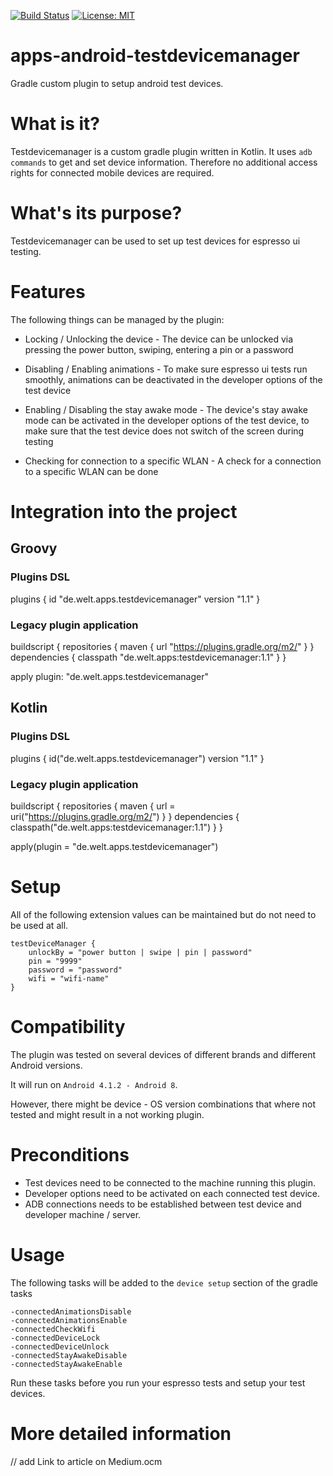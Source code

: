 [![Build Status](https://travis-ci.com/spring-media/apps-android-testdevicemanager.svg?token=xAVzxLGs5Eppk88QPiED&branch=master)](https://travis-ci.com/spring-media/apps-android-testdevicemanager)
[![License: MIT](https://img.shields.io/badge/License-MIT-blue.svg)](https://opensource.org/licenses/MIT)

# apps-android-testdevicemanager
Gradle custom plugin to setup android test devices.

# What is it?
Testdevicemanager is a custom gradle plugin written in Kotlin. It uses ```adb commands``` to get and set device information. Therefore no additional access rights for connected mobile devices are required.

# What's its purpose?
Testdevicemanager can be used to set up test devices for espresso ui testing.

# Features
The following things can be managed by the plugin:

- Locking / Unlocking the device - The device can be unlocked via pressing the power button, swiping, entering a pin or a password

- Disabling / Enabling animations - To make sure espresso ui tests run smoothly, animations can be deactivated in the developer options of the test device

- Enabling / Disabling the stay awake mode - The device's stay awake mode can be activated in the developer options of the test device, to make sure that the test device does not switch of the screen during testing

- Checking for connection to a specific WLAN - A check for a connection to a specific WLAN can be done

# Integration into the project
## Groovy
### Plugins DSL
plugins {
  id "de.welt.apps.testdevicemanager" version "1.1"
}

### Legacy plugin application
buildscript {
  repositories {
    maven {
      url "https://plugins.gradle.org/m2/"
    }
  }
  dependencies {
    classpath "de.welt.apps:testdevicemanager:1.1"
  }
}

apply plugin: "de.welt.apps.testdevicemanager"

## Kotlin
### Plugins DSL
plugins {
  id("de.welt.apps.testdevicemanager") version "1.1"
}

### Legacy plugin application
buildscript {
  repositories {
    maven {
      url = uri("https://plugins.gradle.org/m2/")
    }
  }
  dependencies {
    classpath("de.welt.apps:testdevicemanager:1.1")
  }
}

apply(plugin = "de.welt.apps.testdevicemanager")

# Setup
All of the following extension values can be maintained but do not need to be used at all.
``` 
testDeviceManager {
    unlockBy = "power button | swipe | pin | password"
    pin = "9999"
    password = "password"
    wifi = "wifi-name"
}
```
# Compatibility
The plugin was tested on several devices of different brands and different Android versions. 

It will run on ```Android 4.1.2 - Android 8```. 

However, there might be device - OS version combinations that where not tested and might result in a not working plugin.

# Preconditions
- Test devices need to be connected to the machine running this plugin.
- Developer options need to be activated on each connected test device.
- ADB connections needs to be established between test device and developer machine / server.

# Usage 
The following tasks will be added to the ```device setup``` section of the gradle tasks
```
-connectedAnimationsDisable
-connectedAnimationsEnable
-connectedCheckWifi
-connectedDeviceLock
-connectedDeviceUnlock
-connectedStayAwakeDisable
-connectedStayAwakeEnable
```
Run these tasks before you run your espresso tests and setup your test devices.

# More detailed information
// add Link to article on Medium.ocm
